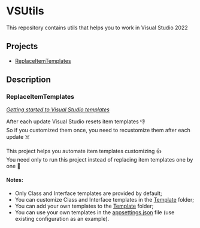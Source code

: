 # VSUtils

This repository contains utils that helps you to work in Visual Studio 2022

## Projects

- [ReplaceItemTemplates](#ReplaceItemTemplates)

## Description

### <span id="ReplaceItemTemplates">ReplaceItemTemplates</span>

*[Getting started to Visual Studio templates](https://learn.microsoft.com/en-us/visualstudio/ide/creating-project-and-item-templates?view=vs-2022)*

<!--- cSpell:words recustomize --->

After each update Visual Studio resets item templates 👎  
So if you customized them once, you need to recustomize them after each update ☠️

This project helps you automate item templates customizing 👍  
You need only to run this project instead of replacing item templates one by one 🎯

#### Notes:

- Only Class and Interface templates are provided by default;
- You can customize Class and Interface templates in the [Template](./ReplaceItemTemplates/Templates/) folder;
- You can add your own templates to the [Template](./ReplaceItemTemplates/Templates/) folder;
- You can use your own templates in the [appsettings.json](./ReplaceItemTemplates/appsettings.json) file (use existing configuration as an example).

